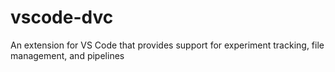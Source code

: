 # vscode-dvc
An extension for VS Code that provides support for experiment tracking, file management, and pipelines
